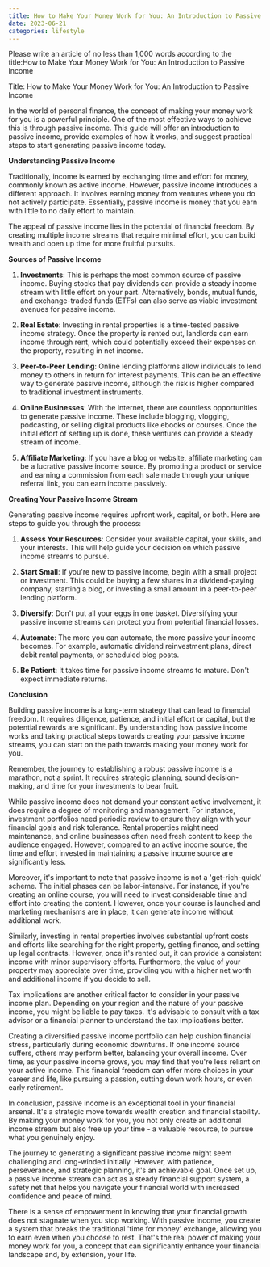 ```yaml
---
title: How to Make Your Money Work for You: An Introduction to Passive Income
date: 2023-06-21
categories: lifestyle
---
```


Please write an article of no less than 1,000 words according to the title:How to Make Your Money Work for You: An Introduction to Passive Income

Title: How to Make Your Money Work for You: An Introduction to Passive Income

In the world of personal finance, the concept of making your money work for you is a powerful principle. One of the most effective ways to achieve this is through passive income. This guide will offer an introduction to passive income, provide examples of how it works, and suggest practical steps to start generating passive income today.

**Understanding Passive Income**

Traditionally, income is earned by exchanging time and effort for money, commonly known as active income. However, passive income introduces a different approach. It involves earning money from ventures where you do not actively participate. Essentially, passive income is money that you earn with little to no daily effort to maintain.

The appeal of passive income lies in the potential of financial freedom. By creating multiple income streams that require minimal effort, you can build wealth and open up time for more fruitful pursuits.

**Sources of Passive Income**

1. **Investments**: This is perhaps the most common source of passive income. Buying stocks that pay dividends can provide a steady income stream with little effort on your part. Alternatively, bonds, mutual funds, and exchange-traded funds (ETFs) can also serve as viable investment avenues for passive income.

2. **Real Estate**: Investing in rental properties is a time-tested passive income strategy. Once the property is rented out, landlords can earn income through rent, which could potentially exceed their expenses on the property, resulting in net income.

3. **Peer-to-Peer Lending**: Online lending platforms allow individuals to lend money to others in return for interest payments. This can be an effective way to generate passive income, although the risk is higher compared to traditional investment instruments.

4. **Online Businesses**: With the internet, there are countless opportunities to generate passive income. These include blogging, vlogging, podcasting, or selling digital products like ebooks or courses. Once the initial effort of setting up is done, these ventures can provide a steady stream of income.

5. **Affiliate Marketing**: If you have a blog or website, affiliate marketing can be a lucrative passive income source. By promoting a product or service and earning a commission from each sale made through your unique referral link, you can earn income passively.

**Creating Your Passive Income Stream**

Generating passive income requires upfront work, capital, or both. Here are steps to guide you through the process:

1. **Assess Your Resources**: Consider your available capital, your skills, and your interests. This will help guide your decision on which passive income streams to pursue.

2. **Start Small**: If you're new to passive income, begin with a small project or investment. This could be buying a few shares in a dividend-paying company, starting a blog, or investing a small amount in a peer-to-peer lending platform.

3. **Diversify**: Don't put all your eggs in one basket. Diversifying your passive income streams can protect you from potential financial losses.

4. **Automate**: The more you can automate, the more passive your income becomes. For example, automatic dividend reinvestment plans, direct debit rental payments, or scheduled blog posts.

5. **Be Patient**: It takes time for passive income streams to mature. Don't expect immediate returns.

**Conclusion**

Building passive income is a long-term strategy that can lead to financial freedom. It requires diligence, patience, and initial effort or capital, but the potential rewards are significant. By understanding how passive income works and taking practical steps towards creating your passive income streams, you can start on the path towards making your money work for you.

Remember, the journey to establishing a robust passive income is a marathon, not a sprint. It requires strategic planning, sound decision-making, and time for your investments to bear fruit.

While passive income does not demand your constant active involvement, it does require a degree of monitoring and management. For instance, investment portfolios need periodic review to ensure they align with your financial goals and risk tolerance. Rental properties might need maintenance, and online businesses often need fresh content to keep the audience engaged. However, compared to an active income source, the time and effort invested in maintaining a passive income source are significantly less.

Moreover, it's important to note that passive income is not a 'get-rich-quick' scheme. The initial phases can be labor-intensive. For instance, if you're creating an online course, you will need to invest considerable time and effort into creating the content. However, once your course is launched and marketing mechanisms are in place, it can generate income without additional work.

Similarly, investing in rental properties involves substantial upfront costs and efforts like searching for the right property, getting finance, and setting up legal contracts. However, once it's rented out, it can provide a consistent income with minor supervisory efforts. Furthermore, the value of your property may appreciate over time, providing you with a higher net worth and additional income if you decide to sell.

Tax implications are another critical factor to consider in your passive income plan. Depending on your region and the nature of your passive income, you might be liable to pay taxes. It's advisable to consult with a tax advisor or a financial planner to understand the tax implications better.

Creating a diversified passive income portfolio can help cushion financial stress, particularly during economic downturns. If one income source suffers, others may perform better, balancing your overall income. Over time, as your passive income grows, you may find that you're less reliant on your active income. This financial freedom can offer more choices in your career and life, like pursuing a passion, cutting down work hours, or even early retirement.

In conclusion, passive income is an exceptional tool in your financial arsenal. It's a strategic move towards wealth creation and financial stability. By making your money work for you, you not only create an additional income stream but also free up your time - a valuable resource, to pursue what you genuinely enjoy.

The journey to generating a significant passive income might seem challenging and long-winded initially. However, with patience, perseverance, and strategic planning, it's an achievable goal. Once set up, a passive income stream can act as a steady financial support system, a safety net that helps you navigate your financial world with increased confidence and peace of mind.

There is a sense of empowerment in knowing that your financial growth does not stagnate when you stop working. With passive income, you create a system that breaks the traditional 'time for money' exchange, allowing you to earn even when you choose to rest. That's the real power of making your money work for you, a concept that can significantly enhance your financial landscape and, by extension, your life.